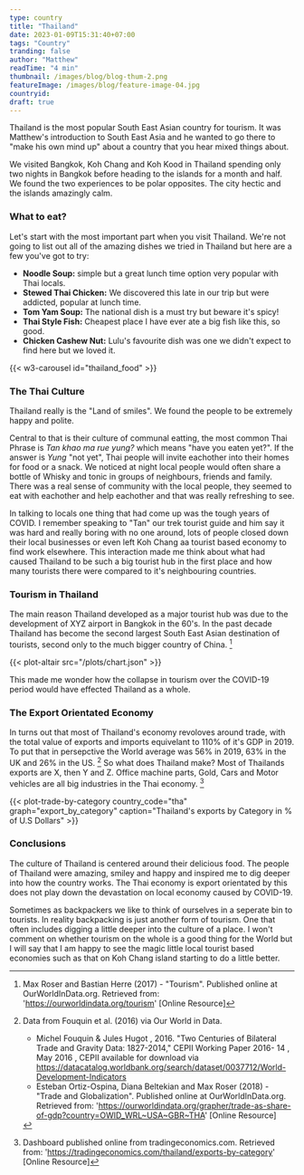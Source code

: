 ```yaml
---
type: country
title: "Thailand"
date: 2023-01-09T15:31:40+07:00
tags: "Country"
tranding: false
author: "Matthew"
readTime: "4 min"
thumbnail: /images/blog/blog-thum-2.png
featureImage: /images/blog/feature-image-04.jpg
countryid: 
draft: true
---
```


Thailand is the most popular South East Asian country for tourism. It was Matthew's introduction to South East Asia and he wanted to go there to "make his own mind up" about a country that you hear mixed things about.

We visited Bangkok, Koh Chang and Koh Kood in Thailand spending only two nights in Bangkok before heading to the islands for a month and half. We found the two experiences to be polar opposites. The city hectic and the islands amazingly calm.

### What to eat?

Let's start with the most important part when you visit Thailand. We're not going to list out all of the amazing dishes we tried in Thailand but here are a few you've got to try:

- **Noodle Soup:** simple but a great lunch time option very popular with Thai locals.
- **Stewed Thai Chicken:** We discovered this late in our trip but were addicted, popular at lunch time.
- **Tom Yam Soup:** The national dish is a must try but beware it's spicy!
- **Thai Style Fish:** Cheapest place I have ever ate a big fish like this, so good.
- **Chicken Cashew Nut:** Lulu's favourite dish was one we didn't expect to find here but we loved it.

{{< w3-carousel id="thailand_food" >}}

### The Thai Culture

Thailand really is the "Land of smiles". We found the people to be extremely happy and polite.

Central to that is their culture of communal eatting, the most common Thai Phrase is *Tan khao ma rue yung?* which means "have you eaten yet?". If the answer is *Yung* "not yet", Thai people will invite eachother into their homes for food or a snack. We noticed at night local people would often share a bottle of Whisky and tonic in groups of neighbours, friends and family. There was a real sense of community with the local people, they seemed to eat with eachother and help eachother and that was really refreshing to see.

In talking to locals one thing that had come up was the tough years of COVID. I remember speaking to "Tan" our trek tourist guide and him say it was hard and really boring with no one around, lots of people closed down their local businesses or even left Koh Chang aa tourist based economy to find work elsewhere. This interaction made me think about what had caused Thailand to be such a big tourist hub in the first place and how many tourists there were compared to it's neighbouring countries.

### Tourism in Thailand

The main reason Thailand developed as a major tourist hub was due to the development of XYZ airport in Bangkok in the 60's. In the past decade Thailand has become the second largest South East Asian destination of tourists, second only to the much bigger country of China. [^1]

{{< plot-altair src="/plots/chart.json" >}}

This made me wonder how the collapse in tourism over the COVID-19 period would have effected Thailand as a whole.

### The Export Orientated Economy

In turns out that most of Thailand's economy revoloves around trade, with the total value of exports and imports equivelant to 110% of it's GDP in 2019. To put that in persepctive the World average was 56% in 2019, 63% in the UK and 26% in the US. [^2]
So what does Thailand make? Most of Thailands exports are X, then Y and Z. Office machine parts, Gold, Cars and Motor vehicles are all big industries in the Thai economy. [^3]

{{< plot-trade-by-category country_code="tha" graph="export_by_category" caption="Thailand's exports by Category in % of U.S Dollars" >}}

### Conclusions

The culture of Thailand is centered around their delicious food. The people of Thailand were amazing, smiley and happy and inspired me to dig deeper into how the country works. The Thai economy is export orientated by this does not play down the devastation on local economy caused by COVID-19.

Sometimes as backpackers we like to think of ourselves in a seperate bin to tourists. In reality backpacking is just another form of tourism. One that often includes digging a little deeper into the culture of a place. I won't comment on whether tourism on the whole is a good thing for the World but I will say that I am happy to see the magic little local tourist based economies such as that on Koh Chang island starting to do a little better.



<!-- Citations -->
[^1]: Max Roser and Bastian Herre (2017) - "Tourism". Published online at OurWorldInData.org. Retrieved from: 'https://ourworldindata.org/tourism' [Online Resource]
[^2]: Data from Fouquin et al. (2016) via Our World in Data.
    - Michel Fouquin & Jules Hugot , 2016. "Two Centuries of Bilateral Trade and Gravity Data: 1827-2014," CEPII Working Paper 2016- 14 , May 2016 , CEPII available for download via https://datacatalog.worldbank.org/search/dataset/0037712/World-Development-Indicators
    - Esteban Ortiz-Ospina, Diana Beltekian and Max Roser (2018) - "Trade and Globalization". Published online at OurWorldInData.org. Retrieved from: 'https://ourworldindata.org/grapher/trade-as-share-of-gdp?country=OWID_WRL~USA~GBR~THA' [Online Resource]
[^3]: Dashboard published online from tradingeconomics.com. Retrieved from: 'https://tradingeconomics.com/thailand/exports-by-category' [Online Resource]
